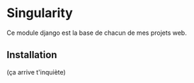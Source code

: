 # Singularity

Ce module django est la base de chacun de mes projets web.

## Installation
(ça arrive t'inquiète)
